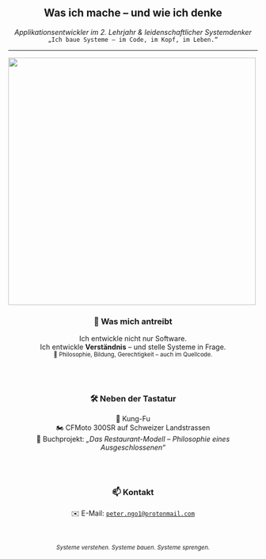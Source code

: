 <h2 align="center">Was ich mache – und wie ich denke</h2>

<p align="center"><i>Applikationsentwickler im 2. Lehrjahr & leidenschaftlicher Systemdenker</i><br>
<code>„Ich baue Systeme – im Code, im Kopf, im Leben.“</code></p>

---

<img src="my-animation.gif" width="500"/>

<div align="center">

### 🎯 Was mich antreibt  
Ich entwickle nicht nur Software.  
Ich entwickle <b>Verständnis</b> – und stelle Systeme in Frage.  
<sub>📖 Philosophie, Bildung, Gerechtigkeit – auch im Quellcode.</sub>

<br><br>

### 🛠️ Neben der Tastatur  
🐉 Kung-Fu  
🏍️ CFMoto 300SR auf Schweizer Landstrassen  
📘 Buchprojekt: <i>„Das Restaurant-Modell – Philosophie eines Ausgeschlossenen“</i>

<br><br>

### 📫 Kontakt 
✉️ E-Mail: <code>peter.ngo1@protonmail.com</code>

<br><br>
<sub><i>Systeme verstehen. Systeme bauen. Systeme sprengen.</i></sub>

</div>
